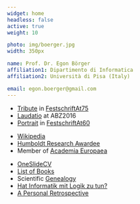 ```yaml
---
widget: home
headless: false
active: true
weight: 10

photo: img/boerger.jpg
width: 350px

name: Prof. Dr. Egon Börger
affiliation1: Dipartimento di Informatica
affiliation2: Università di Pisa (Italy)

email: egon.boerger@gmail.com
---
```

- [Tribute](/Curriculum/Tribute2021.pdf) in [FestschriftAt75](/img/2021Festschrift.jpg) 
- [Laudatio](/LaudatioABZ2016.pdf) at ABZ2016
- [Portrait](/Curriculum/PortraitOfEgonBoerger.pdf) in [FestschriftAt60](/Papers/Lncs5115Intro.pdf)

<p></p>

- [Wikipedia](https://en.wikipedia.org/wiki/Egon_B%C3%B6rger)
- [Humboldt Research Awardee](https://www.humboldt-foundation.de)
- Member of [Academia Europaea](https://www.ae-info.org)

<p></p>

- [OneSlideCV](/Curriculum/OneSlideCV.pdf)
- [List of Books](/BookList.pdf)
- Scientific [Genealogy](/GenealogyEB.pdf)
- [Hat Informatik mit Logik zu tun?](https://austria-forum.org/af/Wissenssammlungen/Essays/Kulturwandel_durch_Technik/boerger)
- [A Personal Retrospective](/Curriculum/EBVitaInformaticaAustriaForum2017English.docx)